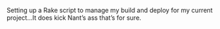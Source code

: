 <!--
id: 382364333
link: http://kevinisom.info/post/382364333/setting-up-a-rake-script-to-manage-my-build-and
slug: setting-up-a-rake-script-to-manage-my-build-and
date: Thu Feb 11 2010 09:47:38 GMT+1300 (NZDT)
raw: {"blog_name":"kevinisom","id":382364333,"post_url":"http://kevinisom.info/post/382364333/setting-up-a-rake-script-to-manage-my-build-and","slug":"setting-up-a-rake-script-to-manage-my-build-and","type":"text","date":"2010-02-10 20:47:38 GMT","timestamp":1265834858,"state":"published","format":"html","reblog_key":"ZzyeXsqd","tags":[],"short_url":"http://tmblr.co/Zw68YyMocgj","highlighted":[],"feed_item":"http://twitter.com/kev_nz/statuses/8915693197","from_feed_id":"650289","note_count":0,"title":null,"body":"<p>Setting up a Rake script to manage my build and deploy for my current project&#8230;It does kick Nant&#8217;s ass that&#8217;s for sure.</p>"}
publish: 2010-02-011
tags: 
title: null
-->


Setting up a Rake script to manage my build and deploy for my current
project…It does kick Nant’s ass that’s for sure.


